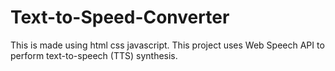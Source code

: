 # Text-to-Speed-Converter
This is made using html css javascript. This project uses Web Speech API to perform text-to-speech (TTS) synthesis.
